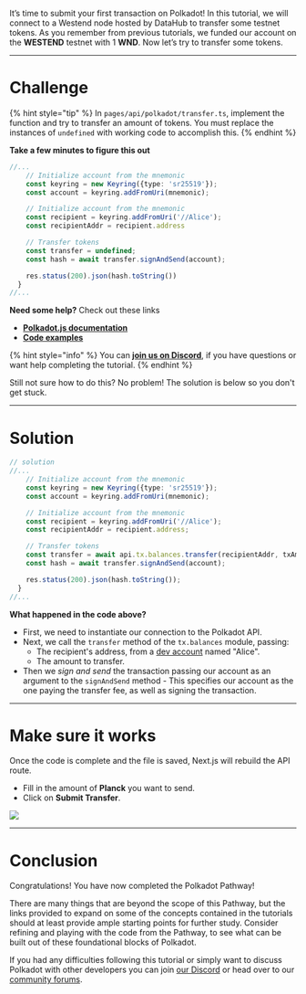 It’s time to submit your first transaction on Polkadot! In this tutorial, we will connect to a Westend node hosted by DataHub to transfer some testnet tokens. As you remember from previous tutorials, we funded our account on the **WESTEND** testnet with 1 **WND**. Now let’s try to transfer some tokens.

---

# Challenge

{% hint style="tip" %}
In `pages/api/polkadot/transfer.ts`, implement the function and try to transfer an amount of tokens. You must replace the instances of `undefined` with working code to accomplish this.
{% endhint %}

**Take a few minutes to figure this out**

```typescript
//...
    // Initialize account from the mnemonic
    const keyring = new Keyring({type: 'sr25519'});
    const account = keyring.addFromUri(mnemonic);

    // Initialize account from the mnemonic
    const recipient = keyring.addFromUri('//Alice');
    const recipientAddr = recipient.address

    // Transfer tokens
    const transfer = undefined;
    const hash = await transfer.signAndSend(account);

    res.status(200).json(hash.toString())
  }
//...
```

**Need some help?** Check out these links

- [**Polkadot.js documentation**](https://polkadot.js.org/docs/)
- [**Code examples**](https://polkadot.js.org/docs/api/examples/promise/)

{% hint style="info" %}
You can [**join us on Discord**](https://discord.gg/fszyM7K), if you have questions or want help completing the tutorial.
{% endhint %}

Still not sure how to do this? No problem! The solution is below so you don't get stuck.

---

# Solution

```typescript
// solution
//...
    // Initialize account from the mnemonic
    const keyring = new Keyring({type: 'sr25519'});
    const account = keyring.addFromUri(mnemonic);

    // Initialize account from the mnemonic
    const recipient = keyring.addFromUri('//Alice');
    const recipientAddr = recipient.address;

    // Transfer tokens
    const transfer = await api.tx.balances.transfer(recipientAddr, txAmount);
    const hash = await transfer.signAndSend(account);

    res.status(200).json(hash.toString());
  }
//...
```

**What happened in the code above?**

- First, we need to instantiate our connection to the Polkadot API.
- Next, we call the `transfer` method of the `tx.balances` module, passing:
  - The recipient's address, from a [dev account](https://polkadot.js.org/docs/keyring/start/suri#dev-accounts) named "Alice".
  - The amount to transfer.
- Then we _sign and send_ the transaction passing our account as an argument to the `signAndSend` method - This specifies our account as the one paying the transfer fee, as well as signing the transaction.

---

# Make sure it works

Once the code is complete and the file is saved, Next.js will rebuild the API route.

- Fill in the amount of **Planck** you want to send.
- Click on **Submit Transfer**.

![](https://raw.githubusercontent.com/figment-networks/learn-web3-dapp/main/markdown/__images__/polkadot/polkadot-transfer.gif)

---

# Conclusion

Congratulations! You have now completed the Polkadot Pathway!

There are many things that are beyond the scope of this Pathway, but the links provided to expand on some of the concepts contained in the tutorials should at least provide ample starting points for further study. Consider refining and playing with the code from the Pathway, to see what can be built out of these foundational blocks of Polkadot.

If you had any difficulties following this tutorial or simply want to discuss Polkadot with other developers you can join [our Discord](https://discord.gg/fszyM7K) or head over to our [community forums](https://community.figment.io).

